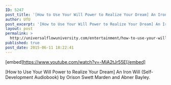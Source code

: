```yaml
---
ID: 5247
post_title: '[How to Use Your Will Power to Realize Your Dream] An Iron Will (Self-Development Audiobook)'
author: UfU
post_excerpt: '[How to Use Your Will Power to Realize Your Dream] An Iron Will (Self-Development Audiobook) by Orison Swett Marden and Abner Bayley.'
layout: post
permalink: >
  http://universalflowuniversity.com/entertainment/how-to-use-your-will-power-to-realize-your-dream-an-iron-will-self-development-audiobook/
published: true
post_date: 2015-06-11 18:22:41
---
```

[embed]https://www.youtube.com/watch?v=-MiA2tJr55E[/embed]<br>
<p>[How to Use Your Will Power to Realize Your Dream] An Iron Will (Self-Development Audiobook) by Orison Swett Marden and Abner Bayley.</p>
